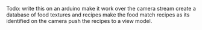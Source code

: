 Todo:
write this on an arduino
make it work over the camera stream
create a database of food textures and recipes
make the food match recipes as its identified on the camera
push the recipes to a view model.
